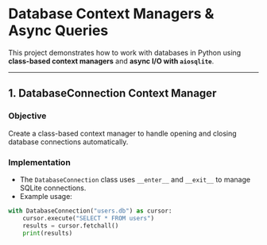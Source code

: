 # Database Context Managers & Async Queries

This project demonstrates how to work with databases in Python using **class-based context managers** and **async I/O with `aiosqlite`**.

---

## **1. DatabaseConnection Context Manager**

### Objective  
Create a class-based context manager to handle opening and closing database connections automatically.

### Implementation  
- The `DatabaseConnection` class uses `__enter__` and `__exit__` to manage SQLite connections.  
- Example usage:  

```python
with DatabaseConnection("users.db") as cursor:
    cursor.execute("SELECT * FROM users")
    results = cursor.fetchall()
    print(results)
